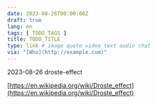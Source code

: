 ```yaml
---
date: 2023-08-26T00:00:00Z
draft: true
lang: en
tags: [ TODO_TAGS ]
title: TODO_TITLE
type: link # image quote video text audio chat
via: "[Who](http://example.com)"
---
```



2023-08-26 droste-effect


[https://en.wikipedia.org/wiki/Droste_effect](https://en.wikipedia.org/wiki/Droste_effect)

